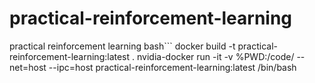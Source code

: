 # practical-reinforcement-learning
practical reinforcement learning
bash```
docker build -t practical-reinforcement-learning:latest .
nvidia-docker run -it -v %PWD:/code/ --net=host --ipc=host practical-reinforcement-learning:latest /bin/bash
```
